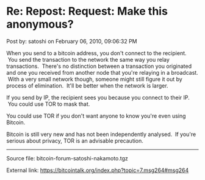 # Re: Repost: Request: Make this anonymous?

Post by: satoshi on February 06, 2010, 09:06:32 PM

When you send to a bitcoin address, you don't connect to the recipient. &nbsp;You send the transaction to the network the same way you relay transactions. &nbsp;There's no distinction between a transaction you originated and one you received from another node that you're relaying in a broadcast. &nbsp;With a very small network though, someone might still figure it out by process of elimination. &nbsp;It'll be better when the network is larger.

If you send by IP, the recipient sees you because you connect to their IP. &nbsp;You could use TOR to mask that.

You could use TOR if you don't want anyone to know you're even using Bitcoin.

Bitcoin is still very new and has not been independently analysed. &nbsp;If you're serious about privacy, TOR is an advisable precaution.

---

Source file: bitcoin-forum-satoshi-nakamoto.tgz

External link: https://bitcointalk.org/index.php?topic=7.msg264#msg264
